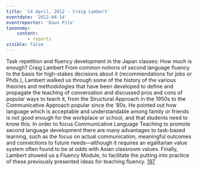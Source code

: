 ```yaml
---
title: '14 April, 2012 - Craig Lambert'
eventdate: '2012-04-14'
eventreporter: 'Dave Pite'
taxonomy:
    content:
        - reports
visible: false
---
```


Task repetition and fluency development in the Japan classes: How much is enough?
Craig Lambert
From common notions of second language fluency to the basis for high-stakes decisions about it (recommendations for jobs or Phds.), Lambert walked us through some of the history of the various theories and methodologies that have been developed to define and propagate the teaching of conversation and discussed pros and cons of popular ways to teach it, from the Structural Approach in the 1950s to the Communicative Approach popular since the ‘80s.  He pointed out how language which is acceptable and understandable among family or friends is not good enough for the workplace or school, and that students need to know this.  In order to focus Communicative Language Teaching to promote second language development there are many advantages to task-based learning, such as the focus on actual communication, meaningful outcomes and connections to future needs—although it requires an egalitarian value system often found to be at odds with Asian classroom values.   Finally, Lambert showed us a Fluency Module, to facilitate the putting into practice of these previously presented ideas for teaching fluency.
<a href="/chapters/kq/schedule/2012/april/14">197</a>
